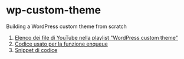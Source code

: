 # wp-custom-theme
Building a WordPress custom theme from scratch

1. [Elenco dei file di YouTube nella playlist "WordPress custom theme"](https://github.com/valentinarachiele/wp-custom-theme/blob/master/elenco-YT.md )
2. [Codice usato per la funzione enqueue](https://github.com/valentinarachiele/wp-custom-theme/blob/master/enqueue.php )
3. [Snippet di codice](https://github.com/valentinarachiele/wp-custom-theme/blob/master/code-snippets.txt )
